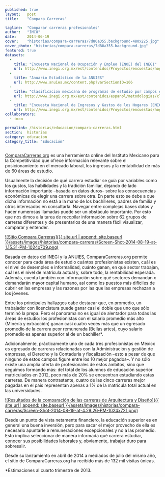 ```yaml
---
published: true
layout:   post
title:    "Compara Carreras"

tagline:  "Comparar carreras profesionales"
author:   "IMCO"
date:     2014-06-19
cover:    "historias/compara-carreras/7d80a355.background-480x225.jpg"
cover_photo: "historias/compara-carreras/7d80a355.background.jpg"
featured: true
datasets:
  -
    title: "Encuesta Nacional de Ocupación y Empleo (ENOE) del INEGI"
    url: http://www.inegi.org.mx/est/contenidos/Proyectos/encuestas/hogares/regulares/enoe/
  -
    title: "Anuario Estadístico de la ANUIES"
    url: http://www.anuies.mx/content.php?varSectionID=166
  -
    title: "Clasificación mexicana de programas de estudio por campos de formación académica, elaborada por INEGI, SEP, STPS, ANUIES y CONACYT."
    url: http://www.inegi.org.mx/est/contenidos/espanol/metodologias/clasificadores/CMPE_2011.pdf
  -
    title: "Encuesta Nacional de Ingresos y Gastos de los Hogares (ENIGH) del INEGI (gasto en libros y materiales de las personas que asisten al nivel superior)."
    url: http://www.inegi.org.mx/est/contenidos/Proyectos/encuestas/hogares/regulares/enigh/
collaborators:
  - imco

permalink: /historias/educacion/compara-carreras.html
section:  historias
category: educacion
category_title: "Educación"
---
```


[ComparaCarreras.org](http://imco.org.mx/comparacarreras/#!/) es una herramienta online del Instituto Mexicano para la Competitividad que ofrece información relevante sobre el posicionamiento en el mercado laboral, los ingresos y la rentabilidad de más de 60 áreas de estudio.

Usualmente la decisión de qué carrera estudiar se guía por variables como los gustos, las habilidades y la tradición familiar, dejando de lado información importante –basada en datos duros– sobre las consecuencias económicas de elegir una carrera sobre otra. En parte esto se debe a que dicha información no está a la mano de los bachilleres, padres de familia y otros interesados en consultarla. Navegar entre complejas bases datos y hacer numerosas llamadas puede ser un obstáculo importante. Por esto que nos dimos a la tarea de recopilar información sobre 62 grupos de carreras diferentes y de presentarlos de una manera fácil visualizar, comparar y entender.

[![Sitio Compara Carreras]({{ site.url | append: site.baseurl }}/assets/images/historias/compara-carreras/Screen-Shot-2014-08-19-at-1.15.31-PM-1024x709.png)](http://imco.org.mx/comparacarreras/)

Basada en datos del INEGI y la ANUIES, ComparaCarreras.org permite conocer para cada área de estudio cuántos profesionistas existen, cuál es el nivel de desempleo e informalidad, cuánto ganan, en qué sector trabajan, cuál es el nivel de matrícula actual y, sobre todo, la rentabilidad esperada. Además, cuenta también con información sobre qué sectores demandan o demandarán mayor capital humano, así como los puestos más difíciles de cubrir en las empresas y las razones por las que las empresas rechazan a los jóvenes.

Entre los principales hallazgos cabe destacar que, en promedio, un trabajador con licenciatura puede ganar casi el doble que uno que sólo terminó la prepa. Pero el panorama no es igual de alentador para todas las áreas de estudio: los profesionistas con el salario promedio más alto (Minería y extracción) ganan casi cuatro veces más que un egresado promedio de la carrera peor remunerada (Bellas artes), cuyo salario promedio es apenas superior al de un bachiller*.

Adicionalmente, prácticamente uno de cada tres profesionistas en México es egresado de carreras relacionadas con la Administración y gestión de empresas, el Derecho y la Contaduría y fiscalización –esto a pesar de que ninguno de estos campos figure entre los 10 mejor pagados–. Y no sólo existe una amplia oferta de profesionales de estos ámbitos, sino que seguimos formando más: del total de los alumnos de educación superior matriculados en 2012, poco más de 20% se encuentran estudiando estas carreras. De manera contrastante, cuatro de las cinco carreras mejor pagadas en el país representan apenas a 1% de la matrícula total actual en las universidades.

[![Resultados de la comparación de las carreras de Arquitectura y Diseño]({{ site.url | append: site.baseurl }}/assets/images/historias/compara-carreras/Screen-Shot-2014-08-19-at-4.28.26-PM-1024x721.png)](http://imco.org.mx/comparacarreras/#!/resultados/531+214)

Desde un punto de vista netamente financiero, la educación superior es en general una buena inversión, pero para sacar el mejor provecho de ella es necesario apuntarle a remuneraciones excepcionales y no a las promedio. Esto implica seleccionar de manera informada qué carrera estudiar, conocer sus posibilidades laborales y, obviamente, trabajar duro para sobresalir.

Desde su lanzamiento en abril de 2014 a mediados de julio del mismo año, el sitio de ComparaCarreras.org ha recibido más de 132 mil visitas únicas.

*Estimaciones al cuarto trimestre de 2013.
